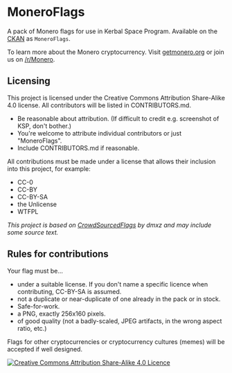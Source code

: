 # MoneroFlags
A pack of Monero flags for use in Kerbal Space Program. Available on the [CKAN](https://github.com/KSP-CKAN/CKAN) as `MoneroFlags`.

To learn more about the Monero cryptocurrency. Visit [getmonero.org](https://www.getmonero.org) or join us on [/r/Monero](https://www.reddit.com/r/Monero/).

Licensing
-

This project is licensed under the Creative Commons Attribution Share-Alike 4.0 license.
All contributors will be listed in CONTRIBUTORS.md.

- Be reasonable about attribution. (If difficult to credit e.g. screenshot of KSP, don't bother.)
- You're welcome to attribute individual contributors or just "MoneroFlags".
- Include CONTRIBUTORS.md if reasonable.

All contributions must be made under a license that allows their inclusion into this project, for example:

- CC-0
- CC-BY
- CC-BY-SA
- the Unlicense
- WTFPL

*This project is based on [CrowdSourcedFlags](https://github.com/dmxz/CrowdSourcedFlags) by dmxz and may include some source text.*

Rules for contributions
- 

Your flag must be...

- under a suitable license. If you don't name a specific licence when contributing, CC-BY-SA is assumed.
- not a duplicate or near-duplicate of one already in the pack or in stock.
- Safe-for-work.
- a PNG, exactly 256x160 pixels.
- of good quality (not a badly-scaled, JPEG artifacts, in the wrong aspect ratio, etc.)

Flags for other cryptocurrencies or cryptocurrency cultures (memes) will be accepted if well designed.

[![Creative Commons Attribution Share-Alike 4.0 Licence](https://i.creativecommons.org/l/by-sa/4.0/88x31.png)](http://creativecommons.org/licenses/by-sa/4.0/)
